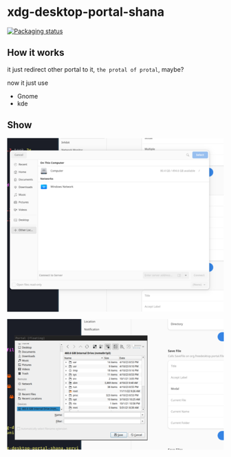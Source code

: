 # xdg-desktop-portal-shana

[![Packaging status](https://repology.org/badge/vertical-allrepos/xdg-desktop-portal-shana.svg)](https://repology.org/project/xdg-desktop-portal-shana/versions)


## How it works
it just redirect other portal to it, `the protal of protal`, maybe?

now it just use

* Gnome
* kde

## Show

![select file](./show/choosefile.png)

![save file](./show/savefile.png)
